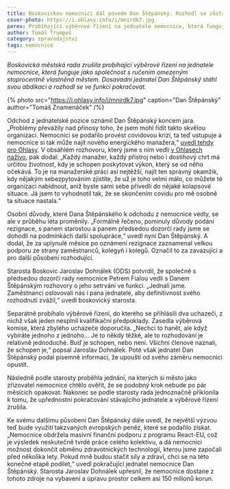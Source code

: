 ```yaml
---
title: Boskovickou nemocnici dál povede Dan Štěpánský. Rozhodl se zůstat
cover-photo: https://i.ohlasy.info/i/mnirdk7.jpg
perex: Probíhající výběrové řízení na jednatele nemocnice, která funguje jako společnost s ručením omezeným 100% vlastněná městem, bylo zrušeno.
author: Tomáš Trumpeš
category: zpravodajství
tags: nemocnice
---
```


*Boskovická městská rada zrušila probíhající výběrové řízení na jednatele nemocnice, která funguje jako společnost s ručením omezeným stoprocentně vlastněná městem. Dosavadní jednatel Dan Štěpánský stáhl svou abdikaci a rozhodl se ve funkci pokračovat.*

{% photo src="https://i.ohlasy.info/i/mnirdk7.jpg" caption="Dan Štěpánský" author="Tomáš Znamenáček" /%}

Odchod z jednatelské pozice oznámil Dan Štěpánský koncem jara. „Problémy převážily nad přínosy toho, že jsem mohl řídit takto skvělou organizaci. Nemocnici se podařilo provést covidovou krizí, ta teď ustupuje a nemocnice si tak může najít nového energického manažera,“ [uvedl tehdy pro Ohlasy](https://ohlasy.info/clanky/2021/06/stepansky-konci.html). V obsáhlém rozhovoru, který jsme s ním vedli [v Ohlasech naživo](https://ohlasy.info/clanky/2021/06/rozhovor-stepansky.html), pak dodal: „Každý manažer, každý přístroj nebo i dostihový chrt má určitou životnost, kdy je schopen poskytovat výkon, který se od něho očekává. To je na manažerské práci asi nejtěžší, najít ten správný okamžik, kdy nějakým sebezpytováním zjistíte, že už je toho velmi málo, co můžete té organizaci nabídnout, aniž byste sami sebe přivedli do nějaké kolapsové situace. Já jsem to vyhodnotil tak, že se skončením covidu pro mě osobně ta situace nastala.“

Osobní důvody, které Dana Štěpánského k odchodu z nemocnice vedly, se ale v průběhu léta proměnily. „Formálně řečeno, pominuly důvody podání rezignace, s panem starostou a panem předsedou dozorčí rady jsme se dohodli na podmínkách další spolupráce,“ uvedl nyní Dan Štěpánský. A dodal, že za uplynulé měsíce po oznámení rezignace zaznamenal velkou podporu ze strany zaměstnanců, kolegyň i kolegů. Označil to za zavazující a pro další působení rozhodující.

Starosta Boskovic Jaroslav Dohnálek (ODS) potvrdil, že společně s předsedou dozorčí rady nemocnice Petrem Fialou vedli s Danem Štěpánským rozhovory o jeho setrvání ve funkci. „Jednali jsme. Zaměstnanci oslovovali nás i pana jednatele, aby definitivnost svého rozhodnutí zvážil,“ uvedl boskovický starosta.

Separátně probíhalo výběrové řízení, do kterého se přihlásili dva uchazeči, z nichž však jeden nesplnil kvalifikační předpoklady. Zasedla výběrová komise, která zbylého uchazeče doporučila. „Nechci to hanět, ale když vybíráte jednoho z jednoho… Je to někdy těžké, ale to rozhodování je relativně jednoduché. Buď je schopen, nebo není. Všichni členové naznali, že schopen je,“ popsal Jaroslav Dohnálek. Poté však jednatel Dan Štěpánský podal písemně informaci, že upouští od svého záměru nemocnici opustit.

Následně podle starosty proběhla jednání, na kterých si město jako zřizovatel nemocnice chtělo ověřit, že se podobný krok nebude po pár měsících opakovat. Nakonec se podle starosty rada jednoznačně přiklonila k tomu, že upřednostní pokračování stávajícího jednatele a výběrové řízení zrušila.

Ke svému dalšímu působení Dan Štěpánský dále uvedl, že největší výzvou teď bude využití takzvaných evropských peněz, které se podařilo získat. „Nemocnice obdržela masivní finanční podporu z programu React-EU, což je výsledek neskutečně tvrdé práce celého kolektivu, a dá nemocnici možnost dokončit obměnu zdravotnických technologií, kterou jsme započali před několika lety. Pokud mně budou stačit síly a zdraví, chci se na této konečné etapě podílet,“ uvedl pokračující jednatel nemocnice Dan Štěpánský. Starosta Jaroslav Dohnálek upřesnil, že nemocnice dostane z tohoto zdroje na vybavení a úpravu prostor celkem asi 150 milionů korun.
